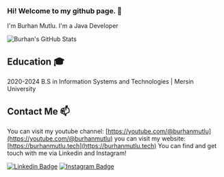 ### Hi! Welcome to my github page. 👋

I'm Burhan Mutlu. I'm a Java Developer

![Burhan's GitHub Stats](https://github-readme-stats.vercel.app/api?username=burhanmutlu&show_icons=true)

## Education 🎓

2020-2024 B.S in Information Systems and Technologies | Mersin University

## Contact Me 📫

You can visit my youtube channel: [https://youtube.com/@burhanmutlu](https://youtube.com/@burhanmutlu)
you can visit my website: [https://burhanmutlu.tech](https://burhanmutlu.tech)
You can find and get touch with me via Linkedin and Instagram!

[![Linkedin Badge](https://img.shields.io/badge/burhanmutlu-follow%20on%20linkedin-blue?style=for-the-badge&logo=linkedin)](https://www.linkedin.com/in/burhanmutlu/)
[![Instagram Badge](https://img.shields.io/badge/kodailesi-follow%20on%20instagram-blue?style=for-the-badge&logo=instagram)](https://instagram.com/kodailesi/)
